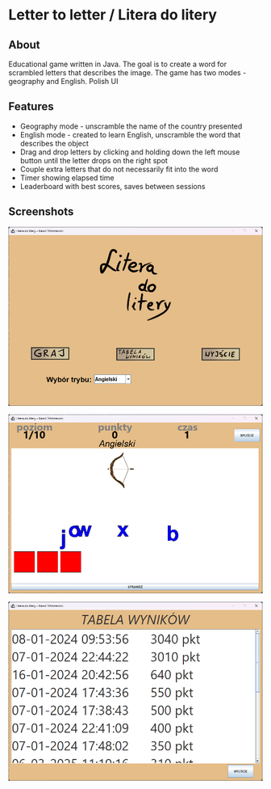 # Letter to letter / Litera do litery  

## About  

Educational game written in Java. The goal is to create a word for scrambled letters that describes the image. The game has two modes - geography and English. Polish UI  


## Features  

- Geography mode - unscramble the name of the country presented  
- English mode - created to learn English, unscramble the word that describes the object  
- Drag and drop letters by clicking and holding down the left mouse button until the letter drops on the right spot
- Couple extra letters that do not necessarily fit into the word  
- Timer showing elapsed time  
- Leaderboard with best scores, saves between sessions  


## Screenshots  

![main_menu](https://github.com/vvvamii/Letter-to-letter/blob/87637160669248a89a8ac372f0f563d286ec367f/Screenshot_mainmenu.png)

![game](https://github.com/vvvamii/Letter-to-letter/blob/87637160669248a89a8ac372f0f563d286ec367f/Screenshot_game.png)

![leaderboard](https://github.com/vvvamii/Letter-to-letter/blob/87637160669248a89a8ac372f0f563d286ec367f/Screenshot_leaderboard.png)
